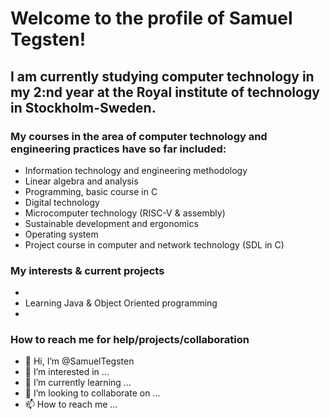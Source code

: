 # Welcome to the profile of Samuel Tegsten!  

## I am currently studying computer technology in my 2:nd year at the Royal institute of technology in Stockholm-Sweden.

### My courses in the area of computer technology and engineering practices have so far included:
- Information technology and engineering methodology	
- Linear algebra and analysis	
- Programming, basic course in C	
- Digital technology	
- Microcomputer technology (RISC-V & assembly)
- Sustainable development and ergonomics
- Operating system
- Project course in computer and network technology (SDL in C)

### My interests & current projects
- 
- Learning Java & Object Oriented programming
- 

### How to reach me for help/projects/collaboration


- 👋 Hi, I’m @SamuelTegsten
- 👀 I’m interested in ...
- 🌱 I’m currently learning ...
- 💞️ I’m looking to collaborate on ...
- 📫 How to reach me ...



